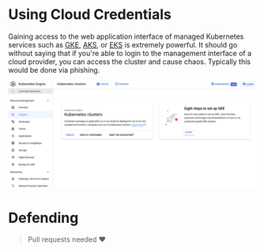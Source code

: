 # Using Cloud Credentials
Gaining access to the web application interface of managed Kubernetes services such as [GKE](https://cloud.google.com/kubernetes-engine?hl=en), [AKS](https://azure.microsoft.com/en-us/products/kubernetes-service), or [EKS](https://aws.amazon.com/eks/) is extremely powerful. It should go without saying that if you're able to login to the management interface of a cloud provider, you can access the cluster and cause chaos. Typically this would be done via phishing. 

![](../images/Pasted-image-20240320232454.png)



# Defending
> Pull requests needed ❤️ 